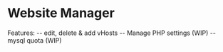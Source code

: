 # Website Manager
Features:
    -- edit, delete & add vHosts
    -- Manage PHP settings (WIP)
    -- mysql quota (WIP)